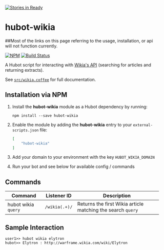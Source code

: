 [![Stories in Ready](https://badge.waffle.io/aliasfalse/hubot-wikia.png?label=ready&title=Ready)](https://waffle.io/aliasfalse/hubot-wikia)
# hubot-wikia

##Most of the links on this page referring to the usage, installation, or api will not function currently.

[![NPM](https://nodei.co/npm/hubot-wikia.png?downloads=true&downloadRank=true&stars=true)](https://nodei.co/npm/hubot-wikia/)
[![Build Status](https://travis-ci.org/aliasfalse/hubot-wikia.svg)](https://travis-ci.org/aliasfalse/hubot-wikia/)


A Hubot script for interacting with [Wikia's API](http://www.wikia.com/api/v1/) (searching for articles and returning extracts).

See [`src/wikia.coffee`](src/wikia.coffee) for full documentation.


## Installation via NPM

1. Install the __hubot-wikia__ module as a Hubot dependency by running:

    ```
    npm install --save hubot-wikia
    ```

2. Enable the module by adding the __hubot-wikia__ entry to your `external-scripts.json` file:

    ```json
    [
        "hubot-wikia"
    ]
    ```

3. Add your domain to your environment with the key `HUBOT_WIKIA_DOMAIN`

4. Run your bot and see below for available config / commands


## Commands

Command | Listener ID | Description
--- | --- | ---
hubot wikia `query` | `/wikia(.+)/` | Returns the first Wikia article matching the search `query`


## Sample Interaction

```
user1>> hubot wikia elytron
hubot>> Elytron : http://warframe.wikia.com/wiki/Elytron
```
